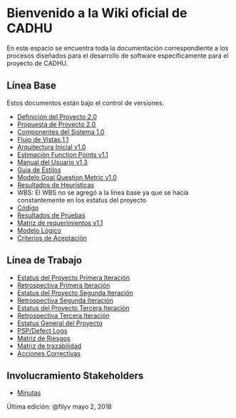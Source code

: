 # Bienvenido a la Wiki oficial de CADHU
En este espacio se encuentra toda la documentación correspondiente a los procesos diseñados para el desarrollo de software específicamente para el proyecto de CADHU.

## Línea Base

Estos documentos están bajo el control de versiones.

* [Definición del Proyecto 2.0](https://github.com/CaveLabs-1/CADHU-Wiki/blob/master/Documentacion/Requerimientos/Project%20Definition.pdf)
* [Propuesta de Proyecto 2.0](https://github.com/CaveLabs-1/CADHU-Wiki/blob/master/Documentacion/Requerimientos/Project%20Proposal.pdf)
* [Componentes del Sistema 1.0](https://github.com/CaveLabs-1/CADHU-Wiki/blob/master/Documentacion/Arquitectura/Componentes%20del%20sistema.pdf)
* [Flujo de Vistas 1.1](https://github.com/CaveLabs-1/CADHU-Wiki/blob/master/Documentacion/Arquitectura/Flujo%20de%20Vistas%20y%20Arquitectura%20Inicial.pdf)
* [Arquitectura Inicial v1.0](https://github.com/CaveLabs-1/CADHU-Wiki/blob/master/Documentacion/Arquitectura/Definicion_de_Arquitectura.pdf)
* [Estimación Function Points v1.1](https://github.com/CaveLabs-1/CADHU-Wiki/blob/master/Documentacion/Requerimientos/Calculo%20de%20Estimaciones%20-%20CADHU.pdf)
* [Manual del Usuario v1.3](https://github.com/CaveLabs-1/CADHU-Wiki/blob/master/Documentacion/Manuales/Documentación%20del%20manual%20de%20usuario.pdf)
* [Guia de Estilos](https://github.com/CaveLabs-1/CADHU-Wiki/blob/master/Documentacion/Arquitectura/Gui%CC%81a%20de%20Estilo%20y%20Esta%CC%81ndares%20-%20CADHU.pdf)
* [Modelo Goal Question Metric v1.0](https://github.com/CaveLabs-1/CADHU-Wiki/blob/master/Documentacion/MA/Modelo%20Goal%20Question%20Metric%20.pdf)
* [Resultados de Heurísticas](https://github.com/CaveLabs-1/CADHU-Wiki/blob/master/Documentacion/Evaluación%20de%20Heur%C3%ADstica.pdf)
* WBS: El WBS no se agregó a la línea base ya que se hacía constantemente en los estatus del proyecto
* [Código](https://github.com/CaveLabs-1/CADHU)
* [Resultados de Pruebas](https://github.com/CaveLabs-1/CADHU-Wiki/blob/master/Documentacion/ServerTesting.md)
* [Matriz de requerimientos v1.1](https://github.com/CaveLabs-1/CADHU-Wiki/blob/master/Documentacion/Requerimientos/Matriz%20Requerimientos.pdf)
* [Modelo Lógico](https://github.com/CaveLabs-1/CADHU-Wiki/blob/master/Documentacion/Arquitectura/Modelo%20Lógico%20CADHU.pdf)
* [Criterios de Aceptación](https://github.com/CaveLabs-1/CADHU-Wiki/blob/master/Documentacion/Requerimientos/Acceptance%20Criteria.pdf)

## Línea de Trabajo

* [Estatus del Proyecto Primera Iteración](https://github.com/CaveLabs-1/CADHU-Wiki/blob/master/Documentacion/Estatus%20Proyecto%20CADHU(%20Iteración%201).xlsx)
* [Retrospectiva Primera Iteración](https://github.com/CaveLabs-1/CADHU-Wiki/blob/master/Documentacion/Retrospectiva%20Iteración%201.pdf)
* [Estatus del Proyecto Segunda Iteración](https://github.com/CaveLabs-1/CADHU-Wiki/blob/master/Documentacion/Retrospectiva%20iteración%202.pdf)
* [Retrospectiva Segunda Iteración](https://github.com/CaveLabs-1/CADHU-Wiki/blob/master/Documentacion/Retrospectiva%20Iteración%201.pdf)
* [Estatus del Proyecto Tercera Iteración](https://github.com/CaveLabs-1/CADHU-Wiki/blob/master/Documentacion/Estatus%20Proyecto%20CADHU%20(Iteración%203).xlsx)
* [Retrospectiva Tercera Iteración](https://github.com/CaveLabs-1/CADHU-Wiki/blob/master/Documentacion/Retrospectiva%20Iteración%203.pdf)
* [Estatus General del Proyecto](https://github.com/CaveLabs-1/CADHU-Wiki/blob/master/Documentacion/Estatus%20General%20CADHU%20v2.0.xlsx)
* [PSP/Defect Logs](https://cavelabs.herokuapp.com/proyectos/detalle_proyecto/3)
* [Matriz de Riesgos](https://github.com/CaveLabs-1/CADHU-Wiki/blob/master/Documentacion/Matriz%20de%20riesgos%20v1.2-3.xlsx)
* [Matriz de trazabilidad](https://github.com/CaveLabs-1/CADHU-Wiki/blob/master/Documentacion/Matriz%20de%20Trazabilidad.xlsx)
* [Acciones Correctivas](https://github.com/CaveLabs-1/CADHU-Wiki/tree/master/Documentacion/Acciones-Correctivas)

## Involucramiento Stakeholders
* [Minutas](https://github.com/CaveLabs-1/CADHU-Wiki/tree/master/Minutas)

Última edición: @filyv mayo 2, 2018

